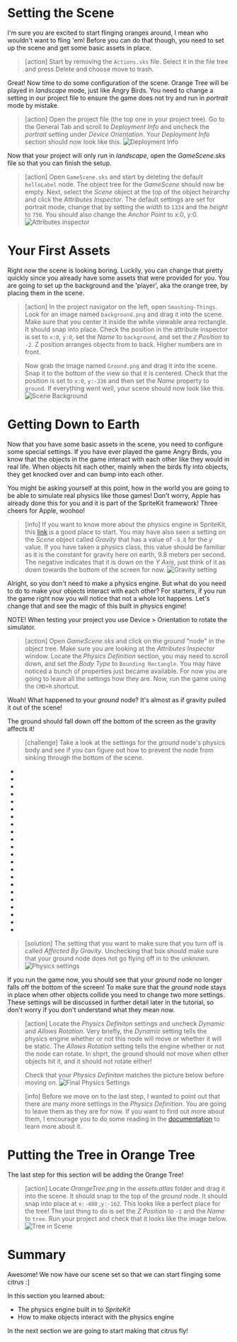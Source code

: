 # Setting the Scene

I'm sure you are excited to start flinging oranges around, I mean who wouldn't want to fling 'em!
Before you can do that though, you need to set up the scene and get some basic assets in place.

> [action]
> Start by removing the `Actions.sks` file. Select it in the file tree and press Delete and choose move to trash. 

Great! Now time to do some configuration of the scene. Orange Tree will be played in
*landscape* mode, just like Angry Birds. You need to change a setting in our project file
to ensure the game does not try and run in *portrait* mode by mistake.

> [action]
> Open the project file (the top one in your project tree). Go to the General Tab and scroll to *Deployment Info* and uncheck
> the *portrait* setting under *Device Orientation*. Your *Deployment Info* section should now
> look like this.
> ![Deployment Info](./assets/deployment_info.png)

Now that your project will only run in *landscape*, open the *GameScene.sks* file so that
you can finish the setup.

> [action]
> Open `GameScene.sks` and start by deleting the default `helloLabel` node.
> The object tree for the *GameScene* should now be empty.
> Next, select the *Scene* object at the top of the object heirarchy and click
> the *Attributes Inspector*. The default settings are set for portrait mode,
> change that by setting the *width* to `1334` and the *height* to `750`.
> You should also change the *Anchor Point* to x:0, y:0.
> ![Attributes inspector](./assets/attributes_inspector.png)

# Your First Assets

Right now the scene is looking boring. Luckily, you can change that pretty quickly
since you already have some assets that were provided for you. You are going to set up the
background and the 'player', aka the orange tree, by placing them in the scene.

> [action]
> In the project navigator on the left, open `Smashing-Things`. Look for an image named
> `background.png` and drag it into the scene. Make sure that you center it inside the white
> viewable area rectangle. It should snap into place. Check the position in the attribute inspector is set to
> `x:0`, `y:0`, set the *Name* to `background`, and set the *`Z` Position* to `-2`. Z position arranges objects from to back. Higher numbers are in front. 

> Now grab the image named `Ground.png` and drag it into the scene. Snap it to the bottom of the view so
> that it is centered. Check that the position is set to `x:0`, `y:-336` and then set the *Name*
> property to `ground`. If everything went well, your scene should now look like this.
> ![Scene Background](./assets/scene_background.png)

# Getting Down to Earth

Now that you have some basic assets in the scene, you need to configure some special settings. 
If you have ever played the game Angry Birds, you know that the objects in the game interact
with each other like they would in real life. When objects hit each other, mainly when the
birds fly into objects, they get knocked over and can bump into each other.

You might be asking yourself at this point, how in the world you are going to be able to
simulate real physics like those games! Don't worry, Apple has already done this for you
and it is part of the SpriteKit framework! Three cheers for Apple, woohoo!

> [info]
> If you want to know more about the physics engine in SpriteKit, this 
> [link](https://medium.com/@jjacobson/spritekit-physics-14331398b308) is a good place to
> start. You may have also seen a setting on the *Scene* object called *Gravity* that has a
> value of `-9.8` for the *y* value. If you have taken a physics class, this value should be
> familiar as it is the constant for gravity here on earth, 9.8 meters per second. The negative
> indicates that it is down on the *Y Axis*, just think of it as down towards the bottom of the
> screen for now.
> ![Gravity setting](./assets/gravity_setting.png)

Alright, so you don't need to make a physics engine. But what do you need to do to make
your objects interact with each other? For starters, if you run the game right now you will
notice that not a whole lot happens. Let's change that and see the magic of this built in
physics engine!

NOTE! When testing your project you use Device > Orientation to rotate the simulator. 

> [action]
> Open *GameScene.sks* and click on the *ground* "node" in the object tree. Make sure you are
> looking at the *Attributes Inspector* window. Locate the *Physics Definition* section, you
> may need to scroll down, and set the *Body Type* to `Bounding Rectangle`. You may have
> noticed a bunch of properties just became available. For now you are going to leave all the
> settings how they are. Now, run the game using the `CMD+R` shortcut.

Woah! What happened to your *ground* node? It's almost as if gravity pulled it out of the scene!

The ground should fall down off the bottom of the screen as the gravity affects it!

> [challenge]
> Take a look at the settings for the *ground* node's physics body and see if you can figure
> out how to prevent the node from sinking through the bottom of the scene.

-
-
-
-
-
-
-
-
-
-
-
-
-
-
-
-
-
-
-
-
-
-

> [solution]
> The setting that you want to make sure that you turn off is called *Affected By Gravity*.
> Unchecking that box should make sure that your ground node does not go flying off in to the
> unknown.
> ![Physics settings](./assets/gravity_off.png)

If you run the game now, you should see that your *ground* node no longer falls off the
bottom of the screen! To make sure that the *ground* node stays in place when other objects
collide you need to change two more settings. These settings will be discussed in further
detail later in the tutorial, so don't worry if you don't understand what they mean now.

> [action]
> Locate the *Physics Definiton* settings and uncheck *Dynamic* and *Allows Rotation*. Very
> briefly, the *Dynamic* setting tells the physics engine whether or not this node will move
> or whether it will be static. The *Allows Rotation* setting tells the engine whether or not
> the node can rotate. In shprt, the ground should not move when other objects hit it, and it should not rotate either! 
>
> Check that your *Physics Definiton* matches the picture below before moving on.
> ![Final Physics Settings](./assets/physics_definition.png)

<!-- -->

> [info]
> Before we move on to the last step, I wanted to point out that there are many more settings 
> in the *Physics Definition*. You are going to leave them as they are for
> now. If you want to find out more about them, I encourage you to do some reading in the
> [documentation](https://developer.apple.com/documentation/spritekit) to learn more about it.

# Putting the Tree in Orange Tree

The last step for this section will be adding the Orange Tree!

> [action]
> Locate *OrangeTree.png* in the *assets.atlas* folder and drag it into the scene. It should
> snap to the top of the *ground* node. It should snap into place at `x:-480` ,`y:-162`. This looks
> like a perfect place for the tree! The last thing to do is set the *Z Position* to `-1` and
> the *Name* to `tree`. Run your project and check that it looks like the image below.
> ![Tree in Scene](./assets/added_tree.png)

# Summary

Awesome! We now have our scene set so that we can start flinging some citrus :]

In this section you learned about:

- The physics engine built in to *SpriteKit*
- How to make objects interact with the physics engine

<!-- Expand this more? Seems a little short on topics learned -->

In the next section we are going to start making that citrus fly!
